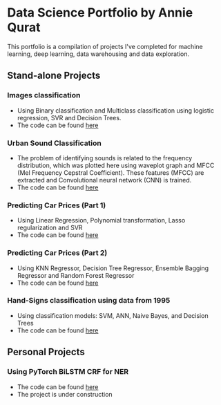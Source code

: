 # Data Science Portfolio by Annie Qurat 

This portfolio is a compilation of projects I've completed for machine learning, deep learning, data warehousing and data exploration. 

## Stand-alone Projects

### Images classification
- Using Binary classification and Multiclass classification using logistic regression, SVR and Decision Trees. 
- The code can be found [here](https://github.com/AnnieQurat/Image-classification-)

### Urban Sound Classification
- The problem of identifying sounds is related to the frequency distribution, which was plotted here using waveplot graph and MFCC (Mel Frequency Cepstral Coefficient). These features (MFCC) are extracted and Convolutional neural network (CNN) is trained.
- The code can be found [here](https://github.com/AnnieQurat/Sound-Classification)

### Predicting Car Prices (Part 1)
- Using Linear Regression, Polynomial transformation, Lasso regularization and SVR
- The code can be found [here](https://github.com/AnnieQurat/Machine-Learning-Predicting-Car-Prices-Part-1)

### Predicting Car Prices (Part 2)
- Using KNN Regressor, Decision Tree Regressor, Ensemble Bagging Regressor and Random Forest Regressor
- The code can be found [here](https://github.com/AnnieQurat/Machine-Learning-Models-for-Prediction)

### Hand-Signs classification using data from 1995
- Using classification models: SVM, ANN, Naive Bayes, and Decision Trees
- The code can be found [here](https://github.com/AnnieQurat/Hand-signs-classification)

## Personal Projects 

### Using PyTorch BiLSTM CRF for NER
- The code can be found [here](https://github.com/AnnieQurat/pytorch-bert-crf-ner)
- The project is under construction 
